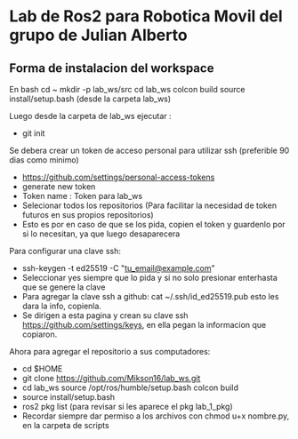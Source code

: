 # Lab de Ros2 para Robotica Movil del grupo de Julian Alberto


## Forma de instalacion del workspace
En bash 
cd ~
mkdir -p lab_ws/src
cd lab_ws
colcon build
source install/setup.bash (desde la carpeta lab_ws)

Luego desde la carpeta de lab_ws ejecutar : 
- git init


Se debera crear un token de acceso personal para utilizar ssh (preferible 90 dias como minimo)
- https://github.com/settings/personal-access-tokens
- generate new token
- Token name : Token para lab_ws
- Selecionar todos los repositorios (Para facilitar la necesidad de token futuros en sus propios repositorios)
- Esto es por en caso de que se los pida, copien el token y guardenlo por si lo necesitan, ya que luego desaparecera

Para configurar una clave ssh:
- ssh-keygen -t ed25519 -C "tu_email@example.com"
- Seleccionar yes siempre que lo pida y si no solo presionar enterhasta que se genere la clave
- Para agregar la clave ssh a github: cat ~/.ssh/id_ed25519.pub esto les dara la info, copienla.
- Se dirigen a esta pagina y crean su clave ssh https://github.com/settings/keys, en ella pegan la informacion que copiaron.




Ahora para agregar el repositorio a sus computadores:
- cd $HOME
- git clone https://github.com/Mikson16/lab_ws.git
- cd lab_ws
    source /opt/ros/humble/setup.bash
    colcon build
- source install/setup.bash
- ros2 pkg list (para revisar si les aparece el pkg lab_1_pkg)
- Recordar siempre dar permiso a los archivos con chmod u+x nombre.py, en la carpeta de scripts 
